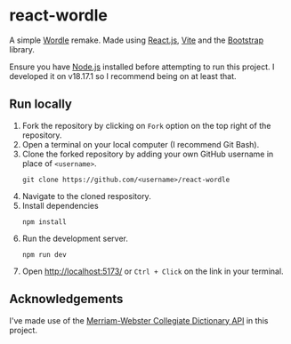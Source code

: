 # react-wordle
A simple [Wordle](https://www.nytimes.com/games/wordle/index.html) remake. Made using [React.js](https://react.dev/), [Vite](https://vitejs.dev/) and the [Bootstrap](https://getbootstrap.com/docs/5.3/getting-started/introduction/) library.

Ensure you have [Node.js](https://nodejs.org/en) installed before attempting to run this project. I developed it on v18.17.1 so I recommend being on at least that.

## Run locally
1. Fork the repository by clicking on `Fork` option on the top right of the repository.
2. Open a terminal on your local computer (I recommend Git Bash).
3. Clone the forked repository by adding your own GitHub username in place of `<username>`.
   ```
   git clone https://github.com/<username>/react-wordle
   ```
4. Navigate to the cloned respository.
5. Install dependencies
   ```
   npm install
   ```
7. Run the development server.
   ```
   npm run dev
   ```
8. Open [http://localhost:5173/](http://localhost:5173/) or `Ctrl + Click` on the link in your terminal.

## Acknowledgements
I've made use of the [Merriam-Webster Collegiate Dictionary API](https://www.dictionaryapi.com/products/api-collegiate-dictionary) in this project.
